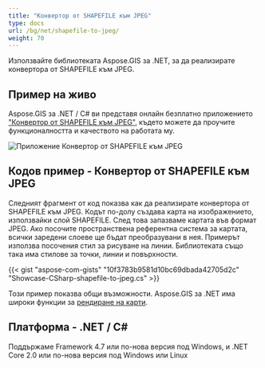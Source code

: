 ```yaml
---
title: "Конвертор от SHAPEFILE към JPEG"
type: docs
url: /bg/net/shapefile-to-jpeg/
weight: 70
---
```


Използвайте библиотеката Aspose.GIS за .NET, за да реализирате конвертора от SHAPEFILE към JPEG.

## **Пример на живо**

Aspose.GIS за .NET / C# ви представя онлайн безплатно приложението ["Конвертор от SHAPEFILE към JPEG"](https://products.aspose.app/gis/viewer/shapefile-to-jpeg), където можете да проучите функционалността и качеството на работата му.

![Приложение Конвертор от SHAPEFILE към JPEG](viewer.png)

## **Кодов пример - Конвертор от SHAPEFILE към JPEG**

Следният фрагмент от код показва как да реализирате конвертора от SHAPEFILE към JPEG. Кодът по-долу създава карта на изображението, използвайки слой SHAPEFILE. След това запазваме картата във формат JPEG. Ако посочите пространствена референтна система за картата, всички заредени слоеве ще бъдат преобразувани в нея.
Примерът използва посочения стил за рисуване на линии. Библиотеката също така има стилове за точки, линии и повърхности.

{{< gist "aspose-com-gists" "10f3783b9581d10bc69dbada42705d2c" "Showcase-CSharp-shapefile-to-jpeg.cs" >}}

Този пример показва общи възможности. Aspose.GIS за .NET има широки функции за [рендиране на карти](https://docs.aspose.com/gis/net/map-rendering/).

## **Платформа - .NET / C#**

Поддържаме Framework 4.7 или по-нова версия под Windows, и .NET Core 2.0 или по-нова версия под Windows или Linux
